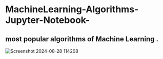 # MachineLearning-Algorithms-Jupyter-Notebook-

most popular algorithms of  Machine Learning .
------------------------------------------------
![Screenshot 2024-08-28 114208](https://github.com/user-attachments/assets/0d43d380-e3f6-4426-9994-9aa048be93d7 )
